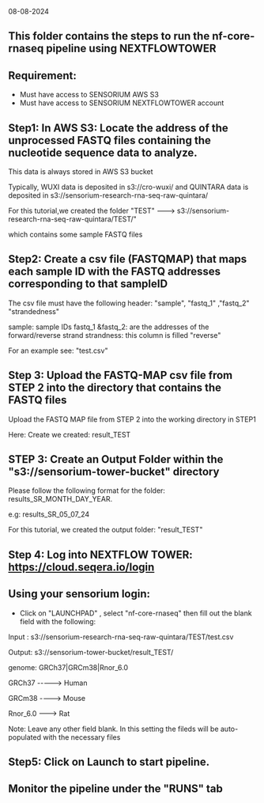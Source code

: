 

08-08-2024

## This folder contains the steps to run the nf-core-rnaseq pipeline using NEXTFLOWTOWER
## Requirement:  
  -  Must have access to SENSORIUM AWS S3
  -  Must have access to SENSORIUM NEXTFLOWTOWER account

## Step1: In AWS S3: Locate the address of the unprocessed FASTQ files containing the nucleotide sequence data to analyze.

   This data is always stored in AWS S3 bucket
   
   Typically, WUXI data is deposited in s3://cro-wuxi/
              and QUINTARA data is deposited in s3://sensorium-research-rna-seq-raw-quintara/

For this tutorial,we created the folder "TEST"  ---> s3://sensorium-research-rna-seq-raw-quintara/TEST/"

which contains some sample FASTQ files

## Step2:  Create a csv file (FASTQMAP) that maps each sample ID with the FASTQ addresses corresponding to that sampleID

 The csv file must have the following header: "sample", "fastq_1" ,"fastq_2" "strandedness"

 sample: sample IDs
 fastq_1 &fastq_2:  are the addresses of the forward/reverse strand
 strandness: this column is filled "reverse"

For an example see: "test.csv"

## Step 3:  Upload the FASTQ-MAP  csv file from STEP 2 into the directory that contains the FASTQ files

 Upload the FASTQ MAP file from STEP 2 into the working directory in STEP1

Here: Create we created: result_TEST

## STEP 3: Create an Output Folder within the "s3://sensorium-tower-bucket" directory 

 Please follow the following format for the folder:
 results_SR_MONTH_DAY_YEAR.

 e.g:  results_SR_05_07_24

For this tutorial, we created the output folder: "result_TEST"

## Step 4: Log into NEXTFLOW TOWER: https://cloud.seqera.io/login 
## Using your sensorium login:

- Click on "LAUNCHPAD" , select "nf-core-rnaseq" then fill out the blank field with the following:
  
Input :  s3://sensorium-research-rna-seq-raw-quintara/TEST/test.csv

Output:  s3://sensorium-tower-bucket/result_TEST/

genome: GRCh37|GRCm38|Rnor_6.0

GRCh37  -----> Human

GRCm38   ----> Mouse

Rnor_6.0  ---> Rat

Note: Leave any other field blank. In this setting the fileds will be auto-populated with the necessary files

## Step5: Click on Launch to start pipeline.
##         Monitor the pipeline under the "RUNS" tab



